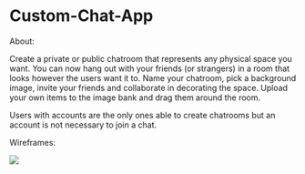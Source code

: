 # Custom-Chat-App

About:

Create a private or public chatroom that represents any physical space you want. You can now hang out with your friends (or strangers) in a room that looks however the users want it to. Name your chatroom, pick a background image, invite your friends and collaborate in decorating the space. Upload your own items to the image bank and drag them around the room.

Users with accounts are the only ones able to create chatrooms but an account is not necessary to join a chat. 


Wireframes:

  <img src="http://i.imgur.com/cL53MSX.png"/>
